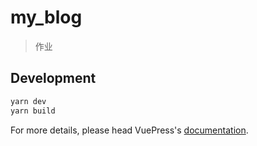 # my_blog

> 作业

## Development

```bash
yarn dev
yarn build
```

For more details, please head VuePress's [documentation](https://v1.vuepress.vuejs.org/).

